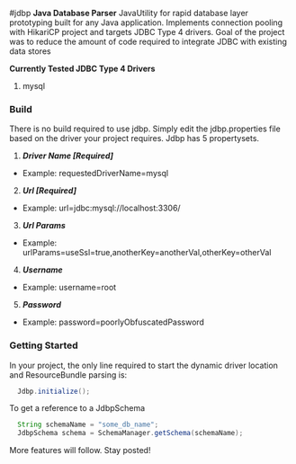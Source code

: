 #jdbp
**Java Database Parser**
JavaUtility for rapid database layer prototyping built for any Java application. Implements connection pooling with HikariCP project and targets JDBC Type 4 drivers. Goal of the project was to reduce the amount of code required to integrate JDBC with existing data stores

**Currently Tested JDBC Type 4 Drivers**
1. mysql

### Build
There is no build required to use jdbp. Simply edit the jdbp.properties file based on the driver your project requires. Jdbp has 5 propertysets.

1. **_Driver Name [Required]_** 
  * Example: requestedDriverName=mysql
2. **_Url [Required]_**
  * Example: url=jdbc:mysql://localhost:3306/
3. **_Url Params_**
  * Example: urlParams=useSsl=true,anotherKey=anotherVal,otherKey=otherVal
4. **_Username_**
  * Example: username=root
5. **_Password_**
  * Example: password=poorlyObfuscatedPassword

### Getting Started
In your project, the only line required to start the dynamic driver location and ResourceBundle parsing is:
```java
  Jdbp.initialize();
```

To get a reference to a JdbpSchema
```java
  String schemaName = "some_db_name";
  JdbpSchema schema = SchemaManager.getSchema(schemaName);
```
More features will follow. Stay posted!
